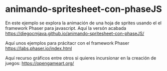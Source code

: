 # animando-spritesheet-con-phaseJS
En este ejemplo se explora la animación de una hoja de sprites usando el el framework Phaser para javascript.
Aquí la versón acabada https://diegocmjava.github.io/animando-spritesheet-con-phaseJS/

Aquí unos ejemplos para prácitacr con el framework Phaser https://labs.phaser.io/index.html

Aquí recurso gráficos entre otros si quieres incursionar en la creación de juegos: https://opengameart.org/
